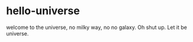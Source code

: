# hello-universe
welcome to the universe, no milky way, no no galaxy. Oh shut up. Let it be universe.

